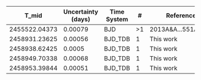 |T_mid|Uncertainty (days)           |Time System|#                                            |Reference                           |
|-----|-----------------------------|-----------|---------------------------------------------|------------------------------------|
|2455522.04373|0.00079                      |BJD        |>1                                           |2013A&A...551A..73F                 |
|2458931.23625|0.00056                      |BJD_TDB    |1                                            |This work                           |
|2458938.62425|0.0005                       |BJD_TDB    |1                                            |This work                           |
|2458949.70338|0.00068                      |BJD_TDB    |1                                            |This work                           |
|2458953.39844|0.00051                      |BJD_TDB    |1                                            |This work                           |
